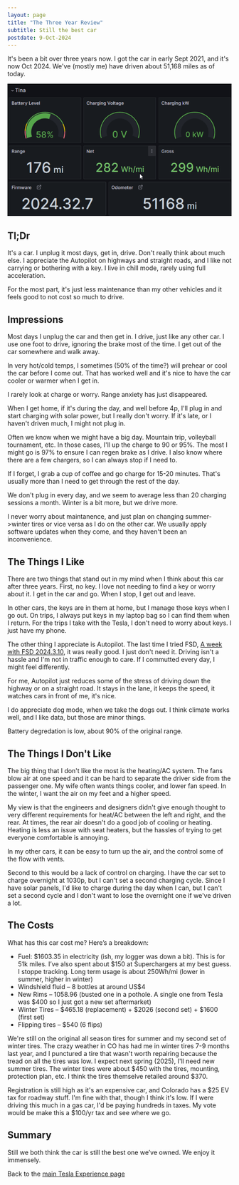 ```yaml
---
layout: page
title: "The Three Year Review"
subtitle: Still the best car
postdate: 9-Oct-2024
---
```


It's been a bit over three years now. I got the car in early Sept 2021, and it's now Oct 2024. We've (mostly me) have driven about 51,168 miles as of today.

![The first board](/assets/img/cars/threeyearoverview.png)

## Tl;Dr 

It's a car. I unplug it most days, get in, drive. Don't really think about much else. I appreciate the Autopilot on highways and straight roads, and I like not carrying or bothering with a key. I live in chill mode, rarely using full acceleration.

For the most part, it's just less maintenance than my other vehicles and it feels good to not cost so much to drive.

## Impressions

Most days I unplug the car and then get in. I drive, just like any other car. I use one foot to drive, ignoring the brake most of the time. I get out of the car somewhere and walk away. 

In very hot/cold temps, I sometimes (50% of the time?) will prehear or cool the car before I come out. That has worked well and it's nice to have the car cooler or warmer when I get in.

I rarely look at charge or worry. Range anxiety has just disappeared.

When I get home, if it's during the day, and well before 4p, I'll plug in and start charging with solar power, but I really don't worry. If it's late, or I haven't driven much, I might not plug in. 

Often we know when we might have a big day. Mountain trip, volleyball tournament, etc. In those cases, I'll up the charge to 90 or 95%. The most I might go is 97% to ensure I can regen brake as I drive. I also know where there are a few chargers, so I can always stop if I need to.

If I forget, I grab a cup of coffee and go charge for 15-20 minutes. That's usually more than I need to get through the rest of the day. 

We don't plug in every day, and we seem to average less than 20 charging sessions a month. Winter is a bit more, but we drive more.

I never worry about maintanence, and just plan on changing summer->winter tires or vice versa as I do on the other car. We usually apply software updates when they come, and they haven't been an inconvenience.

## The Things I Like

There are two things that stand out in my mind when I think about this car after three years. First, no key. I love not needing to find a key or worry about it. I get in the car and go. When I stop, I get out and leave.

In other cars, the keys are in them at home, but I manage those keys when I go out. On trips, I always put keys in my laptop bag so I can find them when I return. For the trips I take with the Tesla, I don't need to worry about keys. I just have my phone.

The other thing I appreciate is Autopilot. The last time I tried FSD, [A week with FSD 2024.3.10](/projects/tesla/firstweekfsd), it was really good. I just don't need it. Driving isn't a hassle and I'm not in traffic enough to care. If I commutted every day, I might feel differently. 

For me, Autopilot just reduces some of the stress of driving down the highway or on a straight road. It stays in the lane, it keeps the speed, it watches cars in front of me, it's nice.

I do appreciate dog mode, when we take the dogs out. I think climate works well, and I like data, but those are minor things.

Battery degredation is low, about 90% of the original range. 

## The Things I Don't Like

The big thing that I don't like the most is the heating/AC system. The fans blow air at one speed and it can be hard to separate the driver side from the passenger one. My wife often wants things cooler, and lower fan speed. In the winter, I want the air on my feet and a higher speed. 

My view is that the engineers and designers didn't give enough thought to very different requirements for heat/AC between the left and right, and the rear. At times, the rear air doesn't do a good job of cooling or heating. Heating is less an issue with seat heaters, but the hassles of trying to get everyone comfortable is annoying.

In my other cars, it can be easy to turn up the air, and the control some of the flow with vents.

Second to this would be a lack of control on charging. I have the car set to charge overnight at 1030p, but I can't set a second charging cycle. Since I have solar panels, I'd like to charge during the day when I can, but I can't set a second cycle and I don't want to lose the overnight one if we've driven a lot.

## The Costs

What has this car cost me? Here’s a breakdown:

- Fuel: $1603.35 in electricity (ish, my logger was down a bit). This is for 51k miles. I’ve also spent about $150 at Superchargers at my best guess. I stoppe tracking. Long term usage is about 250Wh/mi (lower in summer, higher in winter)
- Windshield fluid – 8 bottles at around US$4
- New Rims – 1058.96 (busted one in a pothole. A single one from Tesla was $400 so I just got a new set aftermarket)
- Winter Tires – $465.18 (replacement) + $2026 (second set) + $1600 (first set)
- Flipping tires – $540 (6 flips)

We're still on the original all season tires for summer and my second set of winter tires. The crazy weather in CO has had me in winter tires 7-9 months last year, and I punctured a tire that wasn't worth repairing because the tread on all the tires was low. I expect next spring (2025), I'll need new summer tires. The winter tires were about $450 with the tires, mounting, protection plan, etc. I think the tires themselve retailed around $370.

Registration is still high as it's an expensive car, and Colorado has a $25 EV tax for roadway stuff. I'm fine with that, though I think it's low. If I were driving this much in a gas car, I'd be paying hundreds in taxes. My vote would be make this a $100/yr tax and see where we go.

## Summary

Still we both think the car is still the best one we’ve owned. We enjoy it immensely.

Back to the [main Tesla Experience page](/projects/tesla/theteslaexperience/)
